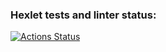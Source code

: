 ### Hexlet tests and linter status:
[![Actions Status](https://github.com/MashaYanson/frontend-project-11/workflows/hexlet-check/badge.svg)](https://github.com/MashaYanson/frontend-project-11/actions)